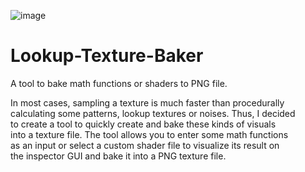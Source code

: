 ![image](https://user-images.githubusercontent.com/35713203/182944092-f4e4460d-99e9-40b0-8117-a6bf9eda4b3e.png)

# Lookup-Texture-Baker
A tool to bake math functions or shaders to PNG file.

In most cases, sampling a texture is much faster than procedurally</br>
calculating some patterns, lookup textures or noises. Thus, I decided </br>
to create a tool to quickly create and bake these kinds of visuals</br>
into a texture file. The tool allows you to enter some math functions</br>
as an input or select a custom shader file to visualize its result on</br>
the inspector GUI and bake it into a PNG texture file.
